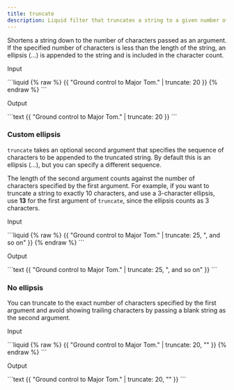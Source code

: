 ```yaml
---
title: truncate
description: Liquid filter that truncates a string to a given number of characters.
---
```


Shortens a string down to the number of characters passed as an argument. If the specified number of characters is less than the length of the string, an ellipsis (...) is appended to the string and is included in the character count.

<p class="code-label">Input</p>
```liquid
{% raw %}
{{ "Ground control to Major Tom." | truncate: 20 }}
{% endraw %}
```

<p class="code-label">Output</p>
```text
{{ "Ground control to Major Tom." | truncate: 20 }}
```

### Custom ellipsis

`truncate` takes an optional second argument that specifies the sequence of characters to be appended to the truncated string. By default this is an ellipsis (...), but you can specify a different sequence.

The length of the second argument counts against the number of characters specified by the first argument. For example, if you want to truncate a string to exactly 10 characters, and use a 3-character ellipsis, use **13** for the first argument of `truncate`, since the ellipsis counts as 3 characters.

<p class="code-label">Input</p>
```liquid
{% raw %}
{{ "Ground control to Major Tom." | truncate: 25, ", and so on" }}
{% endraw %}
```

<p class="code-label">Output</p>
```text
{{ "Ground control to Major Tom." | truncate: 25, ", and so on" }}
```

### No ellipsis

You can truncate to the exact number of characters specified by the first argument and avoid showing trailing characters by passing a blank string as the second argument.

<p class="code-label">Input</p>
```liquid
{% raw %}
{{ "Ground control to Major Tom." | truncate: 20, "" }}
{% endraw %}
```

<p class="code-label">Output</p>
```text
{{ "Ground control to Major Tom." | truncate: 20, "" }}
```
